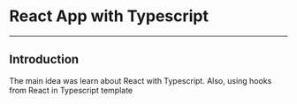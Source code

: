 # React App with Typescript

---

## Introduction

The main idea was learn about React with Typescript. Also, using hooks from React in Typescript template